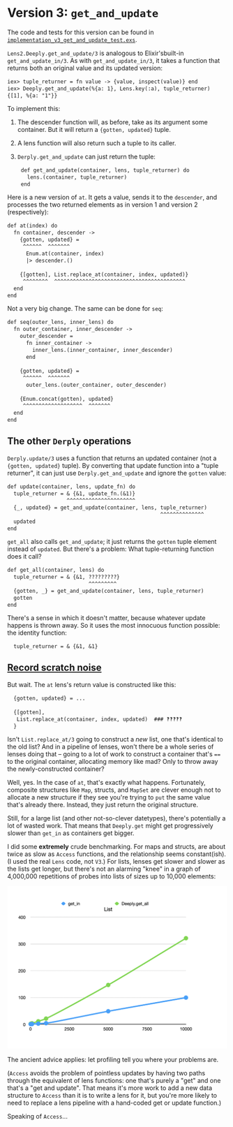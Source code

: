 # Version 3: `get_and_update`

The code and tests for this version can be found in
[`implementation_v3_get_and_update_test.exs`](../test/mostly_words/tutorial/implementation_v3_get_and_update_test.exs).


`Lens2.Deeply.get_and_update/3` is analogous to Elixir'sbuilt-in
`get_and_update_in/3`. As with `get_and_update_in/3`, it takes a function
that returns both an original value and its updated version:

    iex> tuple_returner = fn value -> {value, inspect(value)} end
    iex> Deeply.get_and_update(%{a: 1}, Lens.key(:a), tuple_returner)
    {[1], %{a: "1"}}

To implement this:

1. The descender function will, as before, take as its argument some
   container. But it will return a `{gotten, updated}` tuple.
   
2. A lens function will also return such a tuple to its caller.

3. `Derply.get_and_update` can just return the tuple:

        def get_and_update(container, lens, tuple_returner) do
          lens.(container, tuple_returner)
        end

Here is a new version of `at`. It gets a value, sends it to the
`descender`, and processes the two returned elements as in version 1
and version 2 (respectively):

    def at(index) do
      fn container, descender ->
        {gotten, updated} =
         ^^^^^^  ^^^^^^^
          Enum.at(container, index)
          |> descender.()

        {[gotten], List.replace_at(container, index, updated)}
         ^^^^^^^^  ^^^^^^^^^^^^^^^^^^^^^^^^^^^^^^^^^^^^^^^^^^
      end
    end
    
Not a very big change. The same can be done for `seq`:

    def seq(outer_lens, inner_lens) do
      fn outer_container, inner_descender ->
        outer_descender =
          fn inner_container ->
            inner_lens.(inner_container, inner_descender)
          end

        {gotten, updated} =
         ^^^^^^  ^^^^^^^
          outer_lens.(outer_container, outer_descender)

        {Enum.concat(gotten), updated}
         ^^^^^^^^^^^^^^^^^^^  ^^^^^^^
      end
    end

## The other `Derply` operations

`Derply.update/3` uses a function that returns an updated container
(not a `{gotten, updated}` tuple). By converting that update function
into a "tuple returner", it can just use `Derply.get_and_update` and
ignore the `gotten` value:

    def update(container, lens, update_fn) do
      tuple_returner = & {&1, update_fn.(&1)}
                       ^^^^^^^^^^^^^^^^^^^^^^
      {_, updated} = get_and_update(container, lens, tuple_returner)
                                                     ^^^^^^^^^^^^^^
      updated
    end

`get_all` also calls `get_and_update`; it just returns the `gotten`
tuple element instead of `updated`. But there's a problem: What
tuple-returning function does it call?

    def get_all(container, lens) do
      tuple_returner = & {&1, ?????????}
                              ^^^^^^^^^
      {gotten, _} = get_and_update(container, lens, tuple_returner)
      gotten
    end

There's a sense in which it doesn't matter, because whatever update
happens is thrown away. So it uses the most innocuous function
possible: the identity function:

      tuple_returner = & {&1, &1}

## [Record scratch noise](pics/record-scratch.mp3)

But wait. The `at` lens's return value is constructed like this:

      {gotten, updated} = ...

      {[gotten],
       List.replace_at(container, index, updated)  ### ‽‽‽‽‽
      }

Isn't `List.replace_at/3` going to construct a *new* list, one that's
identical to the old list?  And in a pipeline of lenses, won't there
be a whole series of lenses doing that – going to a lot of work to
construct a container that's `==` to the original container,
allocating memory like mad? Only to throw away the newly-constructed
container?

Well, yes. In the case of `at`, that's exactly what
happens. Fortunately, composite structures like `Map`, structs, and
`MapSet` are clever enough not to allocate a new structure if they see
you're trying to `put` the same value that's already there. Instead,
they just return the original structure.

Still, for a large list (and other not-so-clever datetypes), there's
potentially a lot of wasted work. That means that `Deeply.get` might
get progressively slower than `get_in` as containers get bigger. 

I did some **extremely** crude benchmarking. For maps and structs, are
about twice as slow as `Access` functions, and the relationship seems
constant(ish). (I used the real `Lens` code, not `V3`.) For lists,
lenses get slower and slower as the lists get longer, but there's not
an alarming "knee" in a graph of 4,000,000 repetitions of probes into
lists of sizes up to 10,000 elements:


![alt text coming](pics/get_in_vs_get_all.png)

The ancient advice applies: let profiling tell you where your problems are.

(`Access` avoids the problem of pointless updates by having two paths
through the equivalent of lens functions: one that's purely a "get"
and one that's a "get and update". That means it's more work to add a
new data structure to `Access` than it is to write a lens for it, but you're more likely to need to replace a lens pipeline with a hand-coded get or update function.)

Speaking of `Access`...

